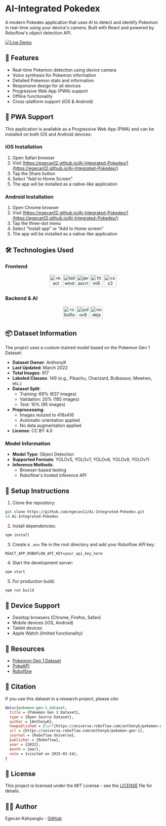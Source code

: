 # AI-Integrated Pokedex

A modern Pokedex application that uses AI to detect and identify Pokemon in real-time using your device's camera. Built with React and powered by Roboflow's object detection API.

[![Live Demo](https://github.com/user-attachments/assets/322454cf-a7e6-43fa-84d6-747ec99b3029)](https://egecan12.github.io/Ai-Integrated-Pokedex/)

## 🚀 Features

- Real-time Pokemon detection using device camera
- Voice synthesis for Pokemon information
- Detailed Pokemon stats and information
- Responsive design for all devices
- Progressive Web App (PWA) support
- Offline functionality
- Cross-platform support (iOS & Android)

## 📱 PWA Support

This application is available as a Progressive Web App (PWA) and can be installed on both iOS and Android devices:

### iOS Installation
1. Open Safari browser
2. Visit [https://egecan12.github.io/Ai-Integrated-Pokedex/](https://egecan12.github.io/Ai-Integrated-Pokedex/)
3. Tap the Share button
4. Select "Add to Home Screen"
5. The app will be installed as a native-like application

### Android Installation
1. Open Chrome browser
2. Visit [https://egecan12.github.io/Ai-Integrated-Pokedex/](https://egecan12.github.io/Ai-Integrated-Pokedex/)
3. Tap the three-dot menu
4. Select "Install app" or "Add to Home screen"
5. The app will be installed as a native-like application

## 🛠️ Technologies Used

### Frontend
<div align="center">
  <img src="https://cdn.jsdelivr.net/gh/devicons/devicon/icons/react/react-original.svg" alt="react" width="40" height="40"/>
  <img src="https://cdn.jsdelivr.net/gh/devicons/devicon/icons/tailwindcss/tailwindcss-plain.svg" alt="tailwind" width="40" height="40"/>
  <img src="https://cdn.jsdelivr.net/gh/devicons/devicon/icons/javascript/javascript-original.svg" alt="javascript" width="40" height="40"/>
  <img src="https://cdn.jsdelivr.net/gh/devicons/devicon/icons/html5/html5-original.svg" alt="html5" width="40" height="40"/>
  <img src="https://cdn.jsdelivr.net/gh/devicons/devicon/icons/css3/css3-original.svg" alt="css3" width="40" height="40"/>
</div>

### Backend & AI
<div align="center">
  <img src="https://raw.githubusercontent.com/roboflow-ai/roboflow-js-browser/main/docs/roboflow-logo.svg" alt="roboflow" width="40" height="40"/>
  <img src="https://raw.githubusercontent.com/ultralytics/yolov5/master/docs/images/logo.png" alt="yolov8" width="40" height="40"/>
  <img src="https://cdn.jsdelivr.net/gh/devicons/devicon/icons/nodejs/nodejs-original.svg" alt="nodejs" width="40" height="40"/>
</div>

## 📦 Dataset Information

The project uses a custom-trained model based on the Pokemon Gen 1 Dataset:

- **Dataset Owner**: AnthonyK
- **Last Updated**: March 2022
- **Total Images**: 917
- **Labeled Classes**: 149 (e.g., Pikachu, Charizard, Bulbasaur, Mewtwo, etc.)
- **Dataset Split**:
  - Training: 69% (637 images)
  - Validation: 20% (185 images)
  - Test: 10% (95 images)
- **Preprocessing**:
  - Images resized to 416x416
  - Automatic orientation applied
  - No data augmentation applied
- **License**: CC BY 4.0

### Model Information
- **Model Type**: Object Detection
- **Supported Formats**: YOLOv5, YOLOv7, YOLOv8, YOLOv9, YOLOv11
- **Inference Methods**:
  - Browser-based testing
  - Roboflow's hosted inference API

## 🔧 Setup Instructions

1. Clone the repository:
```bash
git clone https://github.com/egecan12/Ai-Integrated-Pokedex.git
cd Ai-Integrated-Pokedex
```

2. Install dependencies:
```bash
npm install
```

3. Create a `.env` file in the root directory and add your Roboflow API key:
```env
REACT_APP_ROBOFLOW_API_KEY=your_api_key_here
```

4. Start the development server:
```bash
npm start
```

5. For production build:
```bash
npm run build
```

## 📱 Device Support

- Desktop browsers (Chrome, Firefox, Safari)
- Mobile devices (iOS, Android)
- Tablet devices
- Apple Watch (limited functionality)

## 🔗 Resources

- [Pokemon Gen 1 Dataset](https://universe.roboflow.com/anthonyk/pokemon-gen-1)
- [PokeAPI](https://pokeapi.co/)
- [Roboflow](https://roboflow.com/)

## 📝 Citation

If you use this dataset in a research project, please cite:

```bibtex
@misc{pokemon-gen-1_dataset,
  title = {Pokemon Gen 1 Dataset},
  type = {Open Source Dataset},
  author = {AnthonyK},
  howpublished = {\url{https://universe.roboflow.com/anthonyk/pokemon-gen-1}},
  url = {https://universe.roboflow.com/anthonyk/pokemon-gen-1},
  journal = {Roboflow Universe},
  publisher = {Roboflow},
  year = {2022},
  month = {mar},
  note = {visited on 2025-03-24},
}
```

## 📄 License

This project is licensed under the MIT License - see the [LICENSE](LICENSE) file for details.

## 👨‍💻 Author

Egecan Kahyaoglu - [GitHub](https://github.com/egecan12)
